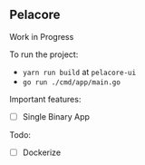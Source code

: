## Pelacore

Work in Progress

To run the project:

- `yarn run build` at `pelacore-ui`
- `go run ./cmd/app/main.go`

Important features:

- [ ] Single Binary App

Todo:

- [ ] Dockerize